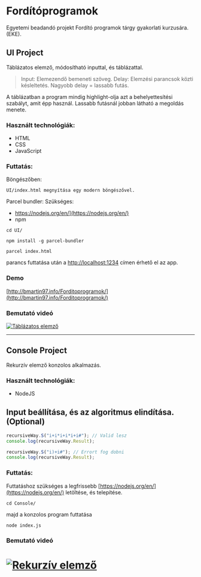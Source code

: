 # Fordítóprogramok

Egyetemi beadandó projekt Fordító programok tárgy gyakorlati kurzusára. (EKE).

## UI Project

Táblázatos elemző, módosítható inputtal, és táblázattal.

> Input: Elemezendő bemeneti szöveg.
> Delay: Elemzési parancsok közti késleltetés. Nagyobb delay = lassabb futás.

A táblázatban a program mindig highlight-olja azt a behelyettesítési szabályt, amit épp használ.
Lassabb futásnál jobban látható a megoldás menete.

### Használt technológiák:
* HTML
* CSS
* JavaScript

### Futtatás:
Böngészőben:

```
UI/index.html megnyítása egy modern böngészővel.
```

Parcel bundler:
Szükséges:
* https://nodejs.org/en/](https://nodejs.org/en/)
* npm

```
cd UI/
```
```
npm install -g parcel-bundler
```
```
parcel index.html
```
parancs futtatása után a [http://localhost:1234](http://localhost:1234) címen érhető el az app.

### Demo
[http://bmartin97.info/Forditoprogramok/](http://bmartin97.info/Forditoprogramok/)

### Bemutató videó

[![Táblázatos elemző](http://bmartin97.info/tablazatoselemzes.gif)](https://www.youtube.com/watch?v=k2Gpd5p9Qsc)

---

## Console Project

Rekurzív elemző konzolos alkalmazás.

### Használt technológiák:
* NodeJS

## Input beállítása, és az algoritmus elindítása. (Optional)
```javascript
recursiveWay.S("i+i*i+i*i+i#"); // Valid lesz
console.log(recursiveWay.Result);

recursiveWay.S("i)+i#"); // Errort fog dobni
console.log(recursiveWay.Result);
```

### Futtatás:
Futtatáshoz szükséges a legfrissebb [https://nodejs.org/en/](https://nodejs.org/en/) letöltése, és telepítése.

```
cd Console/
```

majd a konzolos program futtatása

```
node index.js
```

### Bemutató videó
[![Rekurzív elemző](http://bmartin97.info/rekurzivelemzo.gif)](https://www.youtube.com/watch?v=tz4gBU9FkII)
=======
